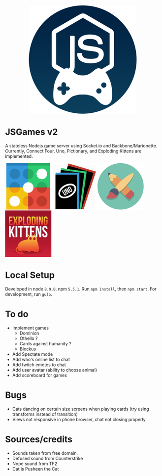<p align="center">
  <img alt="JSGames" src="/static/images/themes/light/logo.png" />
</p>

# JSGames v2

A stateless Nodejs game server using Socket.io and Backbone/Marionette.
Currently, Connect Four, Uno, Pictionary, and Exploding Kittens are implemented.

<img src="./static/images/connect-four.png" width="150" /><img src="./static/images/uno.png" width="150" /><img src="./static/images/pictionary.png" width="150" /><img src="./static/images/kittens.jpg" width="150" />

# Local Setup
Developed in node `8.9.0`, npm `5.5.1`.
Run `npm install`, then `npm start`.
For development, run `gulp`.

# To do
- Implement games
  - Dominion
  - Othello ?
  - Cards against humanity ?
  - Blockus
- Add Spectate mode
- Add who's online list to chat
- Add twitch emotes to chat
- Add user avatar (ability to choose animal)
- Add scoreboard for games

# Bugs
- Cats dancing on certain size screens when playing cards (try using transforms instead of transition)
- Views not responsive in phone browser, chat not closing properly

# Sources/credits
- Sounds taken from free domain.
- Defused sound from Counterstrike
- Nope sound from TF2
- Cat is Pusheen the Cat
